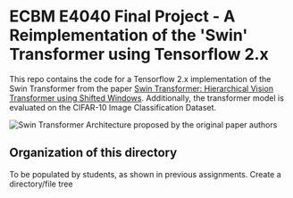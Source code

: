 # ECBM E4040 Final Project - A Reimplementation of the 'Swin' Transformer using Tensorflow 2.x

This repo contains the code for a Tensorflow 2.x implementation of the Swin Transformer from the paper [Swin Transformer: Hierarchical Vision Transformer using Shifted Windows](https://arxiv.org/abs/2103.14030). Additionally, the transformer model is evaluated on the CIFAR-10 Image Classification Dataset.

![Swin Transformer Architecture proposed by the original paper authors](https://www.section.io/engineering-education/an-overview-of-swin-transformer/swin-transformer.png)

## Organization of this directory
To be populated by students, as shown in previous assignments.
Create a directory/file tree

